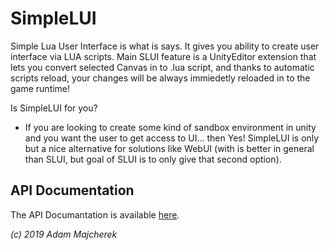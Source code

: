 # SimpleLUI

Simple Lua User Interface is what is says. It gives you ability to create user interface via LUA scripts. Main SLUI feature is a UnityEditor extension that lets you convert selected Canvas in to .lua script, and thanks to automatic scripts reload, your changes will be always immiedetly reloaded in to the game runtime! 

Is SimpleLUI for you?
 - If you are looking to create some kind of sandbox environment in unity and you want the user to get access to UI... then Yes! SimpleLUI is only but a nice alternative for solutions like WebUI (with is better in general than SLUI, but goal of SLUI is to only give that second option).

## API Documentation

The API Documantation is available [here](https://alwaystoolate.com/overmodded/#/LUI/).

*(c) 2019 Adam Majcherek*

